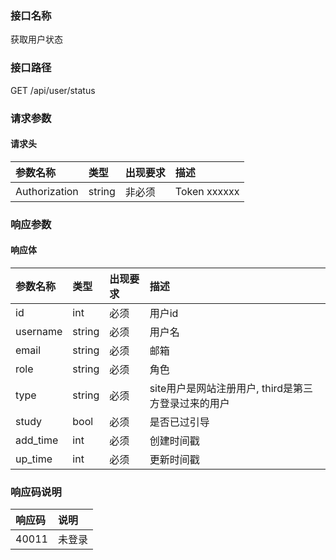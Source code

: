 ### 接口名称
获取用户状态

### 接口路径
GET /api/user/status

### 请求参数

#### 请求头

参数名称      | 类型   | 出现要求 | 描述
:-------------|:-------|:------|:------------
Authorization | string | 非必须   | Token xxxxxx

### 响应参数

#### 响应体

参数名称 | 类型   | 出现要求 | 描述
:--------|:-------|:-------|:-------------------------------
id       | int    | 必须     | 用户id
username | string | 必须     | 用户名
email    | string | 必须     | 邮箱
role     | string | 必须     | 角色
type     | string | 必须     | site用户是网站注册用户, third是第三方登录过来的用户
study    | bool   | 必须     | 是否已过引导
add_time | int    | 必须     | 创建时间戳
up_time  | int    | 必须     | 更新时间戳

### 响应码说明

响应码 | 说明
:------|:---
40011  | 未登录
